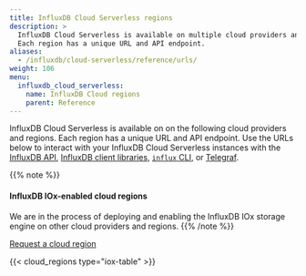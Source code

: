 ```yaml
---
title: InfluxDB Cloud Serverless regions
description: >
  InfluxDB Cloud Serverless is available on multiple cloud providers and in multiple regions.
  Each region has a unique URL and API endpoint.
aliases:
  - /influxdb/cloud-serverless/reference/urls/
weight: 106
menu:
  influxdb_cloud_serverless:
    name: InfluxDB Cloud regions
    parent: Reference
---
```


InfluxDB Cloud Serverless is available on on the following cloud providers and regions.
Each region has a unique URL and API endpoint.
Use the URLs below to interact with your InfluxDB Cloud Serverless instances with the
[InfluxDB API](/influxdb/cloud-serverless/reference/api/), [InfluxDB client libraries](/influxdb/cloud/api-guide/client-libraries/),
[`influx` CLI](/influxdb/cloud-serverless/reference/cli/influx/), or [Telegraf](/influxdb/cloud-serverless/write-data/use-telegraf/).

{{% note %}}
#### InfluxDB IOx-enabled cloud regions

We are in the process of deploying and enabling the InfluxDB IOx storage engine
on other cloud providers and regions.
{{% /note %}}

<a href="https://www.influxdata.com/influxdb-cloud-2-0-provider-region/" target="_blank" class="btn">Request a cloud region</a>

<!-- ** Uncomment this when we add an IOx region with multiple clusters **

{{% note %}}
#### Regions with multiple clusters
Some InfluxDB Cloud Serverless regions have multiple Cloud clusters, each with a unique URL.
To find your cluster URL, [log in to your InfluxDB Cloud Serverless organization](https://cloud2.influxdata.com)
and review your organization URL. The first subdomain identifies your 
InfluxDB Cloud Serverless cluster. For example:

{{< code-callout "us-west-2-1" >}}
```sh
https://us-west-2-1.aws.cloud2.influxdata.com/orgs/03a2bbf46249a000/...
```
{{< /code-callout >}}

{{% /note %}} -->

{{< cloud_regions type="iox-table" >}}
